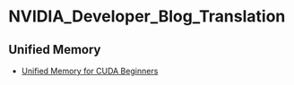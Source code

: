 # NVIDIA_Developer_Blog_Translation

## Unified Memory

* [Unified Memory for CUDA Beginners](https://devblogs.nvidia.com/unified-memory-cuda-beginners)

